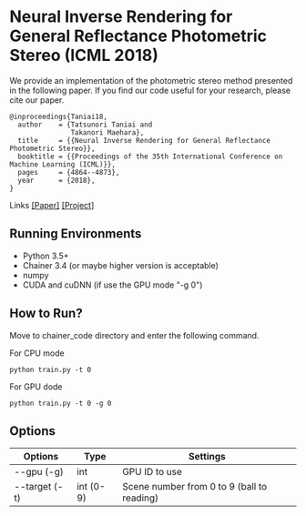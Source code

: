 # Neural Inverse Rendering for General Reflectance Photometric Stereo (ICML 2018)

We provide an implementation of the photometric stereo method presented in the following paper. If you find our code useful for your research, please cite our paper.
```
@inproceedings{Taniai18,
  author    = {Tatsunori Taniai and
               Takanori Maehara},
  title     = {{Neural Inverse Rendering for General Reflectance Photometric Stereo}},
  booktitle = {{Proceedings of the 35th International Conference on Machine Learning (ICML)}},
  pages     = {4864--4873},
  year      = {2018},
}
```
Links [[Paper]](http://proceedings.mlr.press/v80/taniai18a.html)  [[Project]](https://taniai.space/projects/tm18_neuralps/)

## Running Environments
- Python 3.5+ 
- Chainer 3.4 (or maybe higher version is acceptable)
- numpy
- CUDA and cuDNN (if use the GPU mode "-g 0")

## How to Run?
Move to chainer_code directory and enter the following command.

For CPU mode
```
python train.py -t 0
```

For GPU dode
```
python train.py -t 0 -g 0
```

## Options
| Options | Type | Settings |
----|---- |---
| --gpu (-g) | int | GPU ID to use |
| --target (-t) | int (0-9) | Scene number from 0 to 9 (ball to reading) |

